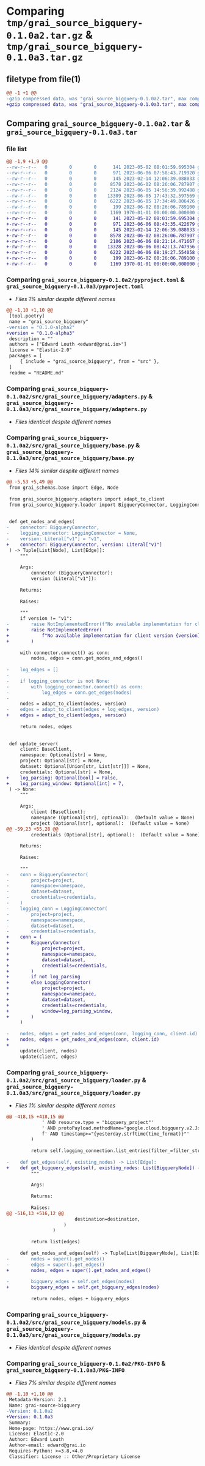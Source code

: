 # Comparing `tmp/grai_source_bigquery-0.1.0a2.tar.gz` & `tmp/grai_source_bigquery-0.1.0a3.tar.gz`

## filetype from file(1)

```diff
@@ -1 +1 @@
-gzip compressed data, was "grai_source_bigquery-0.1.0a2.tar", max compression
+gzip compressed data, was "grai_source_bigquery-0.1.0a3.tar", max compression
```

## Comparing `grai_source_bigquery-0.1.0a2.tar` & `grai_source_bigquery-0.1.0a3.tar`

### file list

```diff
@@ -1,9 +1,9 @@
--rw-r--r--   0        0        0      141 2023-05-02 08:01:59.695304 grai_source_bigquery-0.1.0a2/README.md
--rw-r--r--   0        0        0      971 2023-06-06 07:58:43.719920 grai_source_bigquery-0.1.0a2/pyproject.toml
--rw-r--r--   0        0        0      145 2023-02-14 12:06:39.088033 grai_source_bigquery-0.1.0a2/src/grai_source_bigquery/__init__.py
--rw-r--r--   0        0        0     8578 2023-06-02 08:26:06.787907 grai_source_bigquery-0.1.0a2/src/grai_source_bigquery/adapters.py
--rw-r--r--   0        0        0     2124 2023-06-05 14:56:39.992488 grai_source_bigquery-0.1.0a2/src/grai_source_bigquery/base.py
--rw-r--r--   0        0        0    13309 2023-06-05 17:43:32.597569 grai_source_bigquery-0.1.0a2/src/grai_source_bigquery/loader.py
--rw-r--r--   0        0        0     6222 2023-06-05 17:34:49.806426 grai_source_bigquery-0.1.0a2/src/grai_source_bigquery/models.py
--rw-r--r--   0        0        0      199 2023-06-02 08:26:06.789100 grai_source_bigquery-0.1.0a2/src/grai_source_bigquery/package_definitions.py
--rw-r--r--   0        0        0     1169 1970-01-01 00:00:00.000000 grai_source_bigquery-0.1.0a2/PKG-INFO
+-rw-r--r--   0        0        0      141 2023-05-02 08:01:59.695304 grai_source_bigquery-0.1.0a3/README.md
+-rw-r--r--   0        0        0      971 2023-06-06 08:43:35.422679 grai_source_bigquery-0.1.0a3/pyproject.toml
+-rw-r--r--   0        0        0      145 2023-02-14 12:06:39.088033 grai_source_bigquery-0.1.0a3/src/grai_source_bigquery/__init__.py
+-rw-r--r--   0        0        0     8578 2023-06-02 08:26:06.787907 grai_source_bigquery-0.1.0a3/src/grai_source_bigquery/adapters.py
+-rw-r--r--   0        0        0     2106 2023-06-06 08:21:14.471667 grai_source_bigquery-0.1.0a3/src/grai_source_bigquery/base.py
+-rw-r--r--   0        0        0    13328 2023-06-06 08:42:13.747956 grai_source_bigquery-0.1.0a3/src/grai_source_bigquery/loader.py
+-rw-r--r--   0        0        0     6222 2023-06-06 08:19:27.554058 grai_source_bigquery-0.1.0a3/src/grai_source_bigquery/models.py
+-rw-r--r--   0        0        0      199 2023-06-02 08:26:06.789100 grai_source_bigquery-0.1.0a3/src/grai_source_bigquery/package_definitions.py
+-rw-r--r--   0        0        0     1169 1970-01-01 00:00:00.000000 grai_source_bigquery-0.1.0a3/PKG-INFO
```

### Comparing `grai_source_bigquery-0.1.0a2/pyproject.toml` & `grai_source_bigquery-0.1.0a3/pyproject.toml`

 * *Files 1% similar despite different names*

```diff
@@ -1,10 +1,10 @@
 [tool.poetry]
 name = "grai_source_bigquery"
-version = "0.1.0-alpha2"
+version = "0.1.0-alpha3"
 description = ""
 authors = ["Edward Louth <edward@grai.io>"]
 license = "Elastic-2.0"
 packages = [
     { include = "grai_source_bigquery", from = "src" },
 ]
 readme = "README.md"
```

### Comparing `grai_source_bigquery-0.1.0a2/src/grai_source_bigquery/adapters.py` & `grai_source_bigquery-0.1.0a3/src/grai_source_bigquery/adapters.py`

 * *Files identical despite different names*

### Comparing `grai_source_bigquery-0.1.0a2/src/grai_source_bigquery/base.py` & `grai_source_bigquery-0.1.0a3/src/grai_source_bigquery/base.py`

 * *Files 14% similar despite different names*

```diff
@@ -5,53 +5,49 @@
 from grai_schemas.base import Edge, Node
 
 from grai_source_bigquery.adapters import adapt_to_client
 from grai_source_bigquery.loader import BigqueryConnector, LoggingConnector
 
 
 def get_nodes_and_edges(
-    connector: BigqueryConnector,
-    logging_connector: LoggingConnector = None,
-    version: Literal["v1"] = "v1",
+    connector: BigqueryConnector, version: Literal["v1"]
 ) -> Tuple[List[Node], List[Edge]]:
     """
 
     Args:
         connector (BigqueryConnector):
         version (Literal["v1"]):
 
     Returns:
 
     Raises:
 
     """
     if version != "v1":
-        raise NotImplementedError(f"No available implementation for client version {version}")
+        raise NotImplementedError(
+            f"No available implementation for client version {version}"
+        )
 
     with connector.connect() as conn:
         nodes, edges = conn.get_nodes_and_edges()
 
-    log_edges = []
-
-    if logging_connector is not None:
-        with logging_connector.connect() as conn:
-            log_edges = conn.get_edges(nodes)
-
     nodes = adapt_to_client(nodes, version)
-    edges = adapt_to_client(edges + log_edges, version)
+    edges = adapt_to_client(edges, version)
 
     return nodes, edges
 
 
 def update_server(
     client: BaseClient,
     namespace: Optional[str] = None,
     project: Optional[str] = None,
     dataset: Optional[Union[str, List[str]]] = None,
     credentials: Optional[str] = None,
+    log_parsing: Optional[bool] = False,
+    log_parsing_window: Optional[int] = 7,
 ) -> None:
     """
 
     Args:
         client (BaseClient):
         namespace (Optional[str], optional):  (Default value = None)
         project (Optional[str], optional):  (Default value = None)
@@ -59,23 +55,28 @@
         credentials (Optional[str], optional):  (Default value = None)
 
     Returns:
 
     Raises:
 
     """
-    conn = BigqueryConnector(
-        project=project,
-        namespace=namespace,
-        dataset=dataset,
-        credentials=credentials,
-    )
-    logging_conn = LoggingConnector(
-        project=project,
-        namespace=namespace,
-        dataset=dataset,
-        credentials=credentials,
+    conn = (
+        BigqueryConnector(
+            project=project,
+            namespace=namespace,
+            dataset=dataset,
+            credentials=credentials,
+        )
+        if not log_parsing
+        else LoggingConnector(
+            project=project,
+            namespace=namespace,
+            dataset=dataset,
+            credentials=credentials,
+            window=log_parsing_window,
+        )
     )
 
-    nodes, edges = get_nodes_and_edges(conn, logging_conn, client.id)
+    nodes, edges = get_nodes_and_edges(conn, client.id)
+
     update(client, nodes)
     update(client, edges)
```

### Comparing `grai_source_bigquery-0.1.0a2/src/grai_source_bigquery/loader.py` & `grai_source_bigquery-0.1.0a3/src/grai_source_bigquery/loader.py`

 * *Files 1% similar despite different names*

```diff
@@ -418,15 +418,15 @@
             ' AND resource.type = "bigquery_project"'
             ' AND protoPayload.methodName="google.cloud.bigquery.v2.JobService.InsertJob"'
             f' AND timestamp>="{yesterday.strftime(time_format)}"'
         )
 
         return self.logging_connection.list_entries(filter_=filter_str, page_size=1000)
 
-    def get_edges(self, existing_nodes) -> List[Edge]:
+    def get_bigquery_edges(self, existing_nodes: List[BigqueryNode]) -> List[Edge]:
         """
 
         Args:
 
         Returns:
 
         Raises:
@@ -516,13 +516,12 @@
                         destination=destination,
                     )
                 )
 
         return list(edges)
 
     def get_nodes_and_edges(self) -> Tuple[List[BigqueryNode], List[Edge]]:
-        nodes = super().get_nodes()
-        edges = super().get_edges()
+        nodes, edges = super().get_nodes_and_edges()
 
-        bigquery_edges = self.get_edges(nodes)
+        bigquery_edges = self.get_bigquery_edges(nodes)
 
         return nodes, edges + bigquery_edges
```

### Comparing `grai_source_bigquery-0.1.0a2/src/grai_source_bigquery/models.py` & `grai_source_bigquery-0.1.0a3/src/grai_source_bigquery/models.py`

 * *Files identical despite different names*

### Comparing `grai_source_bigquery-0.1.0a2/PKG-INFO` & `grai_source_bigquery-0.1.0a3/PKG-INFO`

 * *Files 7% similar despite different names*

```diff
@@ -1,10 +1,10 @@
 Metadata-Version: 2.1
 Name: grai-source-bigquery
-Version: 0.1.0a2
+Version: 0.1.0a3
 Summary: 
 Home-page: https://www.grai.io/
 License: Elastic-2.0
 Author: Edward Louth
 Author-email: edward@grai.io
 Requires-Python: >=3.8,<4.0
 Classifier: License :: Other/Proprietary License
```

